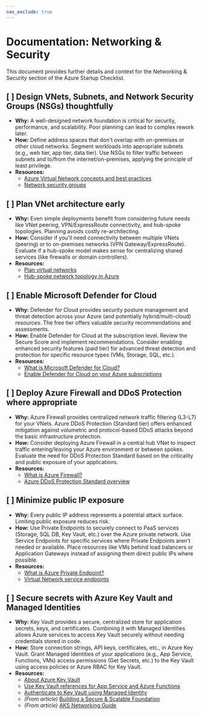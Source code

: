 ```yaml
---
nav_exclude: true
---
```


# Documentation: Networking & Security

This document provides further details and context for the Networking & Security section of the Azure Startup Checklist.

## [ ] Design VNets, Subnets, and Network Security Groups (NSGs) thoughtfully

*   **Why:** A well-designed network foundation is critical for security, performance, and scalability. Poor planning can lead to complex rework later.
*   **How:** Define address spaces that don't overlap with on-premises or other cloud networks. Segment workloads into appropriate subnets (e.g., web tier, app tier, data tier). Use NSGs to filter traffic between subnets and to/from the internet/on-premises, applying the principle of least privilege.
*   **Resources:**
    *   [Azure Virtual Network concepts and best practices](https://learn.microsoft.com/en-us/azure/virtual-network/concepts-and-best-practices)
    *   [Network security groups](https://learn.microsoft.com/en-us/azure/virtual-network/network-security-groups-overview)

## [ ] Plan VNet architecture early

*   **Why:** Even simple deployments benefit from considering future needs like VNet peering, VPN/ExpressRoute connectivity, and hub-spoke topologies. Planning avoids costly re-architecting.
*   **How:** Consider if you'll need connectivity between multiple VNets (peering) or to on-premises networks (VPN Gateway/ExpressRoute). Evaluate if a hub-spoke model makes sense for centralizing shared services (like firewalls or domain controllers).
*   **Resources:**
    *   [Plan virtual networks](https://learn.microsoft.com/en-us/azure/virtual-network/virtual-network-vnet-plan-design-guide)
    *   [Hub-spoke network topology in Azure](https://learn.microsoft.com/en-us/azure/architecture/reference-architectures/hybrid-networking/hub-spoke)

## [ ] Enable Microsoft Defender for Cloud

*   **Why:** Defender for Cloud provides security posture management and threat detection across your Azure (and potentially hybrid/multi-cloud) resources. The free tier offers valuable security recommendations and assessments.
*   **How:** Enable Defender for Cloud at the subscription level. Review the Secure Score and implement recommendations. Consider enabling enhanced security features (paid tier) for advanced threat detection and protection for specific resource types (VMs, Storage, SQL, etc.).
*   **Resources:**
    *   [What is Microsoft Defender for Cloud?](https://learn.microsoft.com/en-us/azure/defender-for-cloud/defender-for-cloud-introduction)
    *   [Enable Defender for Cloud on your Azure subscriptions](https://learn.microsoft.com/en-us/azure/defender-for-cloud/enable-defender-for-cloud)

## [ ] Deploy Azure Firewall and DDoS Protection where appropriate

*   **Why:** Azure Firewall provides centralized network traffic filtering (L3-L7) for your VNets. Azure DDoS Protection (Standard tier) offers enhanced mitigation against volumetric and protocol-based DDoS attacks beyond the basic infrastructure protection.
*   **How:** Consider deploying Azure Firewall in a central hub VNet to inspect traffic entering/leaving your Azure environment or between spokes. Evaluate the need for DDoS Protection Standard based on the criticality and public exposure of your applications.
*   **Resources:**
    *   [What is Azure Firewall?](https://learn.microsoft.com/en-us/azure/firewall/overview)
    *   [Azure DDoS Protection Standard overview](https://learn.microsoft.com/en-us/azure/ddos-protection/ddos-protection-overview)

## [ ] Minimize public IP exposure

*   **Why:** Every public IP address represents a potential attack surface. Limiting public exposure reduces risk.
*   **How:** Use Private Endpoints to securely connect to PaaS services (Storage, SQL DB, Key Vault, etc.) over the Azure private network. Use Service Endpoints for specific services where Private Endpoints aren't needed or available. Place resources like VMs behind load balancers or Application Gateways instead of assigning them direct public IPs where possible.
*   **Resources:**
    *   [What is Azure Private Endpoint?](https://learn.microsoft.com/en-us/azure/private-link/private-endpoint-overview)
    *   [Virtual Network service endpoints](https://learn.microsoft.com/en-us/azure/virtual-network/virtual-network-service-endpoints-overview)

## [ ] Secure secrets with Azure Key Vault and Managed Identities

*   **Why:** Key Vault provides a secure, centralized store for application secrets, keys, and certificates. Combining it with Managed Identities allows Azure services to access Key Vault securely without needing credentials stored in code.
*   **How:** Store connection strings, API keys, certificates, etc., in Azure Key Vault. Grant Managed Identities of your applications (e.g., App Service, Functions, VMs) access permissions (Get Secrets, etc.) to the Key Vault using access policies or Azure RBAC for Key Vault.
*   **Resources:**
    *   [About Azure Key Vault](https://learn.microsoft.com/en-us/azure/key-vault/general/overview)
    *   [Use Key Vault references for App Service and Azure Functions](https://learn.microsoft.com/en-us/azure/app-service/app-service-key-vault-references)
    *   [Authenticate to Key Vault using Managed Identity](https://learn.microsoft.com/en-us/azure/key-vault/general/managed-identity)
    *   *(From article)* [Building a Secure & Scalable Foundation](https://techcommunity.microsoft.com/blog/startupsatmicrosoftblog/building-a-secure-and-scalable-foundation-for-your-startup-on-azure/4146456)
    *   *(From article)* [AKS Networking Guide](https://techcommunity.microsoft.com/blog/startupsatmicrosoftblog/aks-networking-made-easy-your-comprehensive-guide/4398603) 

